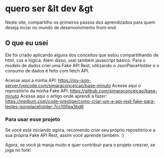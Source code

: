 # quero ser &lt dev &gt

Neste site, compartilho os primeiros passos dos aprendizados para quem deseja inciar no mundo de desenvolvimento front-end.

## O que eu usei

Ele foi criado aplicando alguns dos conceitos que estou compartilhando de html, css e lógica. Além disso, usei também javascript básico.
Para o modelo de dados criei uma Fake API Rest, utilizando o JsonPlaceHolder e o consumo de dados é feito com fetch API.

Acesse aqui a minha API: https://my-json-server.typicode.com/simaraconceicao/base-minuto
Acesse aqui o reprositório da minha Fake API: https://github.com/simaraconceicao/base-minuto
Acesse aqui o artigo onde aprendi a fazer: https://medium.com/code-prestige/como-criar-um-a-api-rest-fake-para-testes-jsonplaceholder-7cc106ea3bd6

### Para usar esse projeto

Se você está iniciando agora, recomendo criar seu próprio repositório e a sua própria Fake API Rest, assim você aprende também. :)

Agora, se você já manja muito e quer contribuir para o projeto crescer, se joga no fork!
